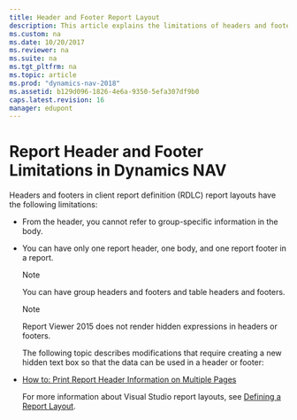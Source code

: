 ```yaml
---
title: Header and Footer Report Layout
description: This article explains the limitations of headers and footers in client report definition RDLC report layouts in Microsoft Dynamics NAV.
ms.custom: na
ms.date: 10/20/2017
ms.reviewer: na
ms.suite: na
ms.tgt_pltfrm: na
ms.topic: article
ms.prod: "dynamics-nav-2018"
ms.assetid: b129d096-1826-4e6a-9350-5efa307df9b0
caps.latest.revision: 16
manager: edupont
---
```

# Report Header and Footer Limitations in Dynamics NAV
Headers and footers in client report definition \(RDLC\) report layouts have the following limitations:  
  
- From the header, you cannot refer to group-specific information in the body.  
  
- You can have only one report header, one body, and one report footer in a report.  
  
  > [!NOTE]  
  >  You can have group headers and footers and table headers and footers.  
  
  > [!NOTE]  
  >  Report Viewer 2015 does not render hidden expressions in headers or footers.  
  
  The following topic describes modifications that require creating a new hidden text box so that the data can be used in a header or footer:  
  
- [How to: Print Report Header Information on Multiple Pages](How-to--Print-Report-Header-Information-on-Multiple-Pages.md)  
  
  For more information about Visual Studio report layouts, see [Defining a Report Layout](https://go.microsoft.com/fwlink/?linkid=126035).